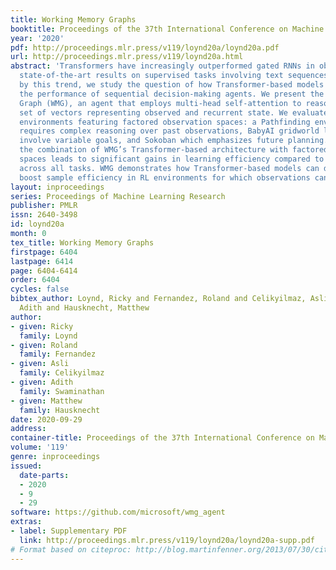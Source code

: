 ```yaml
---
title: Working Memory Graphs
booktitle: Proceedings of the 37th International Conference on Machine Learning
year: '2020'
pdf: http://proceedings.mlr.press/v119/loynd20a/loynd20a.pdf
url: http://proceedings.mlr.press/v119/loynd20a.html
abstract: 'Transformers have increasingly outperformed gated RNNs in obtaining new
  state-of-the-art results on supervised tasks involving text sequences. Inspired
  by this trend, we study the question of how Transformer-based models can improve
  the performance of sequential decision-making agents. We present the Working Memory
  Graph (WMG), an agent that employs multi-head self-attention to reason over a dynamic
  set of vectors representing observed and recurrent state. We evaluate WMG in three
  environments featuring factored observation spaces: a Pathfinding environment that
  requires complex reasoning over past observations, BabyAI gridworld levels that
  involve variable goals, and Sokoban which emphasizes future planning. We find that
  the combination of WMG’s Transformer-based architecture with factored observation
  spaces leads to significant gains in learning efficiency compared to baseline architectures
  across all tasks. WMG demonstrates how Transformer-based models can dramatically
  boost sample efficiency in RL environments for which observations can be factored.'
layout: inproceedings
series: Proceedings of Machine Learning Research
publisher: PMLR
issn: 2640-3498
id: loynd20a
month: 0
tex_title: Working Memory Graphs
firstpage: 6404
lastpage: 6414
page: 6404-6414
order: 6404
cycles: false
bibtex_author: Loynd, Ricky and Fernandez, Roland and Celikyilmaz, Asli and Swaminathan,
  Adith and Hausknecht, Matthew
author:
- given: Ricky
  family: Loynd
- given: Roland
  family: Fernandez
- given: Asli
  family: Celikyilmaz
- given: Adith
  family: Swaminathan
- given: Matthew
  family: Hausknecht
date: 2020-09-29
address: 
container-title: Proceedings of the 37th International Conference on Machine Learning
volume: '119'
genre: inproceedings
issued:
  date-parts:
  - 2020
  - 9
  - 29
software: https://github.com/microsoft/wmg_agent
extras:
- label: Supplementary PDF
  link: http://proceedings.mlr.press/v119/loynd20a/loynd20a-supp.pdf
# Format based on citeproc: http://blog.martinfenner.org/2013/07/30/citeproc-yaml-for-bibliographies/
---
```

